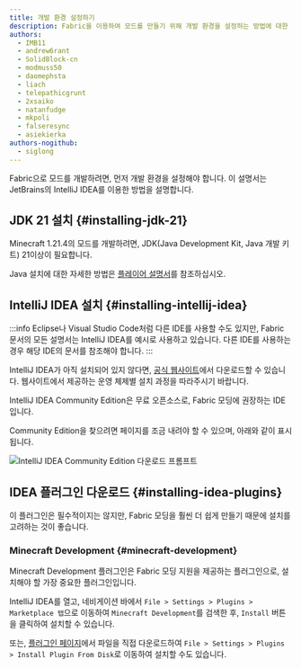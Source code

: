 ```yaml
---
title: 개발 환경 설정하기
description: Fabric을 이용하여 모드를 만들기 위해 개발 환경을 설정하는 방법에 대한 단계적 설명서입니다.
authors:
  - IMB11
  - andrew6rant
  - SolidBlock-cn
  - modmuss50
  - daomephsta
  - liach
  - telepathicgrunt
  - 2xsaiko
  - natanfudge
  - mkpoli
  - falseresync
  - asiekierka
authors-nogithub:
  - siglong
---
```


Fabric으로 모드를 개발하려면, 먼저 개발 환경을 설정해야 합니다. 이 설명서는 JetBrains의 IntelliJ IDEA를 이용한 방법을 설명합니다.

## JDK 21 설치 {#installing-jdk-21}

Minecraft 1.21.4의 모드를 개발하려면, JDK(Java Development Kit, Java 개발 키트) 21이상이 필요합니다.

Java 설치에 대한 자세한 방법은 [플레이어 설명서](../../players/index)를 참조하십시오.

## IntelliJ IDEA 설치 {#installing-intellij-idea}

:::info
Eclipse나 Visual Studio Code처럼 다른 IDE를 사용할 수도 있지만, Fabric 문서의 모든 설명서는 IntelliJ IDEA를 예시로 사용하고 있습니다. 다른 IDE를 사용하는 경우 해당 IDE의 문서를 참조해야 합니다.
:::

IntelliJ IDEA가 아직 설치되어 있지 않다면, [공식 웹사이트](https://www.jetbrains.com/idea/download/)에서 다운로드할 수 있습니다. 웹사이트에서 제공하는 운영 체제별 설치 과정을 따라주시기 바랍니다.

IntelliJ IDEA Community Edition은 무료 오픈소스로, Fabric 모딩에 권장하는 IDE입니다.

Community Edition을 찾으려면 페이지를 조금 내려야 할 수 있으며, 아래와 같이 표시됩니다.

![IntelliJ IDEA Community Edition 다운로드 프롬프트](/assets/develop/getting-started/idea-community.png)

## IDEA 플러그인 다운로드 {#installing-idea-plugins}

이 플러그인은 필수적이지는 않지만, Fabric 모딩을 훨씬 더 쉽게 만들기 때문에 설치를 고려하는 것이 좋습니다.

### Minecraft Development {#minecraft-development}

Minecraft Development 플러그인은 Fabric 모딩 지원을 제공하는 플러그인으로, 설치해야 할 가장 중요한 플러그인입니다.

IntelliJ IDEA를 열고, 네비게이션 바에서 `File > Settings > Plugins > Marketplace 탭`으로 이동하여 `Minecraft Development`를 검색한 후, `Install` 버튼을 클릭하여 설치할 수 있습니다.

또는, [플러그인 페이지](https://plugins.jetbrains.com/plugin/8327-minecraft-development)에서 파일을 직접 다운로드하여 `File > Settings > Plugins > Install Plugin From Disk`로 이동하여 설치할 수도 있습니다.
